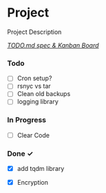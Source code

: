 # Project

Project Description

<em>[TODO.md spec & Kanban Board](https://bit.ly/3fCwKfM)</em>

### Todo

- [ ] Cron setup?  
- [ ] rsnyc vs tar  
- [ ] Clean old backups  
- [ ] logging library  

### In Progress

- [ ] Clear Code  

### Done ✓

- [x] add tqdm library  
- [x] Encryption  


